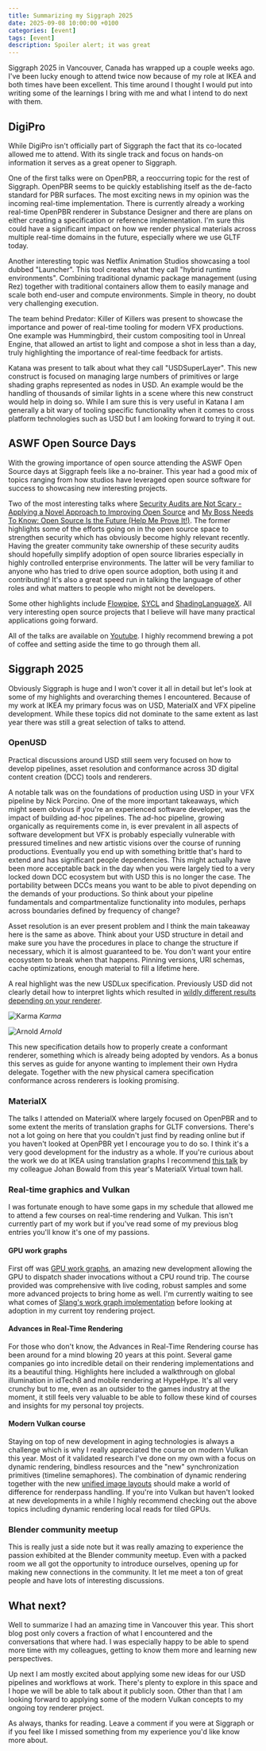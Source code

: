```yaml
---
title: Summarizing my Siggraph 2025
date: 2025-09-08 10:00:00 +0100
categories: [event]
tags: [event]
description: Spoiler alert; it was great
---
```


Siggraph 2025 in Vancouver, Canada has wrapped up a couple weeks ago. I've been lucky enough to attend twice now because of my role at IKEA and both times have been excellent. This time around I thought I would put into writing some of the learnings I bring with me and what I intend to do next with them.

## DigiPro
While DigiPro isn't officially part of Siggraph the fact that its co-located allowed me to attend. With its single track and focus on hands-on information it serves as a great opener to Siggraph.

One of the first talks were on OpenPBR, a reoccurring topic for the rest of Siggraph. OpenPBR seems to be quickly establishing itself as the de-facto standard for PBR surfaces. The most exciting news in my opinion was the incoming real-time implementation. There is currently already a working real-time OpenPBR renderer in Substance Designer and there are plans on either creating a specification or reference implementation. I'm sure this could have a significant impact on how we render physical materials across multiple real-time domains in the future, especially where we use GLTF today.

Another interesting topic was Netflix Animation Studios showcasing a tool dubbed "Launcher". This tool creates what they call "hybrid runtime environments". Combining traditional dynamic package management (using Rez) together with traditional containers allow them to easily manage and scale both end-user and compute environments. Simple in theory, no doubt very challenging execution.

The team behind Predator: Killer of Killers was present to showcase the importance and power of real-time tooling for modern VFX productions. One example was Hummingbird, their custom compositing tool in Unreal Engine, that allowed an artist to light and compose a shot in less than a day, truly highlighting the importance of real-time feedback for artists.

Katana was present to talk about what they call "USDSuperLayer". This new construct is focused on managing large numbers of primitives or large shading graphs represented as nodes in USD. An example would be the handling of thousands of similar lights in a scene where this new construct would help in doing so. While I am sure this is very useful in Katana I am generally a bit wary of tooling specific functionality when it comes to cross platform technologies such as USD but I am looking forward to trying it out.

## ASWF Open Source Days
With the growing importance of open source attending the ASWF Open Source days at Siggraph feels like a no-brainer. This year had a good mix of topics ranging from how studios have leveraged open source software for success to showcasing new interesting projects. 

Two of the most interesting talks where [Security Audits are Not Scary - Applying a Novel Approach to Improving Open Source](https://www.youtube.com/watch?v=zMUaBH5HhuI&list=PL9dZxafYCWmz_cvQYZl16KHEYfHWpHYqU&index=8&pp=iAQB0gcJCcYJAYcqIYzv) and [My Boss Needs To Know: Open Source Is the Future (Help Me Prove It!)](https://www.youtube.com/watch?v=WUbb_fQtGzc&list=PL9dZxafYCWmz_cvQYZl16KHEYfHWpHYqU&index=9&pp=iAQB). The former highlights some of the efforts going on in the open source space to strengthen security which has obviously become highly relevant recently. Having the greater community take ownership of these security audits should hopefully simplify adoption of open source libraries especially in highly controlled enterprise environments. The latter will be very familiar to anyone who has tried to drive open source adoption, both using it and contributing! It's also a great speed run in talking the language of other roles and what matters to people who might not be developers.

Some other highlights include [Flowpipe](https://flowpipe.readthedocs.io/en/stable/flowpipe-for-vfx-pipelines.html), [SYCL](https://www.khronos.org/sycl/) and [ShadingLanguageX](https://github.com/jakethorn/ShadingLanguageX). All very interesting open source projects that I believe will have many practical applications going forward.

All of the talks are available on [Youtube](https://www.youtube.com/playlist?list=PL9dZxafYCWmz_cvQYZl16KHEYfHWpHYqU). I highly recommend brewing a pot of coffee and setting aside the time to go through them all.

## Siggraph 2025
Obviously Siggraph is huge and I won't cover it all in detail but let's look at some of my highlights and overarching themes I encountered. Because of my work at IKEA my primary focus was on USD, MaterialX and VFX pipeline development. While these topics did not dominate to the same extent as last year there was still a great selection of talks to attend.

### OpenUSD
Practical discussions around USD still seem very focused on how to develop pipelines, asset resolution and conformance across 3D digital content creation (DCC) tools and renderers. 

A notable talk was on the foundations of production using USD in your VFX pipeline by Nick Porcino. One of the more important takeaways, which might seem obvious if you're an experienced software developer, was the impact of building ad-hoc pipelines. The ad-hoc pipeline, growing organically as requirements come in, is ever prevalent in all aspects of software development but VFX is probably especially vulnerable with pressured timelines and new artistic visions over the course of running productions. Eventually you end up with something brittle that's hard to extend and has  significant people dependencies. This might actually have been more acceptable back in the day when you were largely tied to a very locked down DCC ecosystem but with USD this is no longer the case. The portability between DCCs means you want to be able to pivot depending on the demands of your productions. So think about your pipeline fundamentals and compartmentalize functionality into modules, perhaps across boundaries defined by frequency of change?

Asset resolution is an ever present problem and I think the main takeaway here is the same as above. Think about your USD structure in detail and make sure you have the procedures in place to change the structure if necessary, which it is almost guaranteed to be. You don't want your entire ecosystem to break when that happens. Pinning versions, URI schemas, cache optimizations, enough material to fill a lifetime here.

A real highlight was the new USDLux specification. Previously USD did not clearly detail how to interpret lights which resulted in [wildly different results depending on your renderer](https://github.com/anderslanglands/light_comparison).

![Karma](https://github.com/anderslanglands/light_comparison/raw/main/renders/moore-lane/moore-lane_karma.jpg)
_Karma_

![Arnold](https://github.com/anderslanglands/light_comparison/raw/main/renders/moore-lane/moore-lane_arnold.jpg)
_Arnold_

This new specification details how to properly create a conformant renderer, something which is already being adopted by vendors. As a bonus this serves as guide for anyone wanting to implement their own Hydra delegate. Together with the new physical camera specification conformance across renderers is looking promising.

### MaterialX

The talks I attended on MaterialX where largely focused on OpenPBR and to some extent the merits of translation graphs for GLTF conversions. There's not a lot going on here that you couldn't just find by reading online but if you haven't looked at OpenPBR yet I encourage you to do so. I think it's a very good development for the industry as a whole. If you're curious about the work we do at IKEA using translation graphs I recommend [this talk](https://www.youtube.com/watch?v=GTSRNGQNOe4&t=1325s) by my colleague Johan Bowald from this year's MaterialX Virtual town hall.

### Real-time graphics and Vulkan
I was fortunate enough to have some gaps in my schedule that allowed me to attend a few courses on real-time rendering and Vulkan. This isn't currently part of my work but if you've read some of my previous blog entries you'll know it's one of my passions.

#### GPU work graphs
First off was [GPU work graphs](https://dl.acm.org/doi/10.1145/3721241.3734003), an amazing new development allowing the GPU to dispatch shader invocations without a CPU round trip. The course provided was comprehensive with live coding, robust samples and some more advanced projects to bring home as well. I'm currently waiting to see what comes of [Slang's work graph implementation](https://github.com/shader-slang/slang/issues/6100) before looking at adoption in my current toy rendering project.

#### Advances in Real-Time Rendering
For those who don't know, the Advances in Real-Time Rendering course has been around for a mind blowing 20 years at this point. Several game companies go into incredible detail on their rendering implementations and its a beautiful thing. Highlights here included a walkthrough on global illumination in idTech8 and mobile rendering at HypeHype. It's all very crunchy but to me, even as an outsider to the games industry at the moment, it still feels very valuable to be able to follow these kind of courses and insights for my personal toy projects.

#### Modern Vulkan course
Staying on top of new development in aging technologies is always a challenge which is why I really appreciated the course on modern Vulkan this year. Most of it validated research I've done on my own with a focus on dynamic rendering, bindless resources and the "new" synchronization primitives (timeline semaphores). The combination of dynamic rendering together with the new [unified image layouts](https://docs.vulkan.org/features/latest/features/proposals/VK_KHR_unified_image_layouts.html) should make a world of difference for renderpass handling. If you're into Vulkan but haven't looked at new developments in a while I highly recommend checking out the above topics including dynamic rendering local reads for tiled GPUs.

### Blender community meetup
This is really just a side note but it was really amazing to experience the passion exhibited at the Blender community meetup. Even with a packed room we all got the opportunity to introduce ourselves, opening up for making new connections in the community. It let me meet a ton of great people and have lots of interesting discussions.

## What next?
Well to summarize I had an amazing time in Vancouver this year. This short blog post only covers a fraction of what I encountered and the conversations that where had. I was especially happy to be able to spend more time with my colleagues, getting to know them more and learning new perspectives.

Up next I am mostly excited about applying some new ideas for our USD pipelines and workflows at work. There's plenty to explore in this space and I hope we will be able to talk about it publicly soon. Other than that I am looking forward to applying some of the modern Vulkan concepts to my ongoing toy renderer project.

As always, thanks for reading. Leave a comment if you were at Siggraph or if you feel like I missed something from my experience you'd like know more about.

